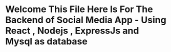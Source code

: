 # Welcome This File Here Is For The Backend of Social Media App - Using React , Nodejs , ExpressJs and Mysql as database

